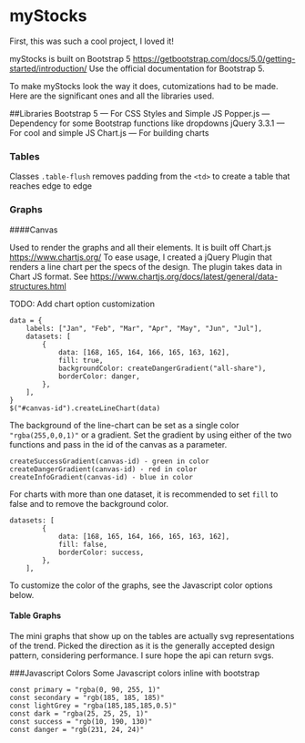 # myStocks

First, this was such a cool project, I loved it!

myStocks is built on Bootstrap 5 https://getbootstrap.com/docs/5.0/getting-started/introduction/
Use the official documentation for Bootstrap 5.

To make myStocks look the way it does, cutomizations had to be made. Here are the significant ones and all the libraries used.

##Libraries
Bootstrap 5 — For CSS Styles and Simple JS
Popper.js — Dependency for some Bootstrap functions like dropdowns
jQuery 3.3.1 — For cool and simple JS
Chart.js — For building charts

### Tables

Classes `.table-flush` removes padding from the `<td>` to create a table that reaches edge to edge

### Graphs

####Canvas

Used to render the graphs and all their elements. It is built off Chart.js https://www.chartjs.org/
To ease usage, I created a jQuery Plugin that renders a line chart per the specs of the design. The plugin takes data in Chart JS format. See https://www.chartjs.org/docs/latest/general/data-structures.html

TODO: Add chart option customization

```
data = {
    labels: ["Jan", "Feb", "Mar", "Apr", "May", "Jun", "Jul"],
    datasets: [
        {
            data: [168, 165, 164, 166, 165, 163, 162],
            fill: true,
            backgroundColor: createDangerGradient("all-share"),
            borderColor: danger,
        },
    ],
}
$("#canvas-id").createLineChart(data)
```

The background of the line-chart can be set as a single color ` "rgba(255,0,0,1)"` or a gradient. Set the gradient by using either of the two functions and pass in the id of the canvas as a parameter.

```
createSuccessGradient(canvas-id) - green in color
createDangerGradient(canvas-id) - red in color
createInfoGradient(canvas-id) - blue in color
```

For charts with more than one dataset, it is recommended to set `fill` to false and to remove the background color.

```
datasets: [
        {
            data: [168, 165, 164, 166, 165, 163, 162],
            fill: false,
            borderColor: success,
        },
    ],
```

To customize the color of the graphs, see the Javascript color options below.

#### Table Graphs

The mini graphs that show up on the tables are actually svg representations of the trend. Picked the direction as it is the generally accepted design pattern, considering performance. I sure hope the api can return svgs.

###Javascript Colors
Some Javascript colors inline with bootstrap

```
const primary = "rgba(0, 90, 255, 1)"
const secondary = "rgb(185, 185, 185)"
const lightGrey = "rgba(185,185,185,0.5)"
const dark = "rgba(25, 25, 25, 1)"
const success = "rgb(10, 190, 130)"
const danger = "rgb(231, 24, 24)"
```
